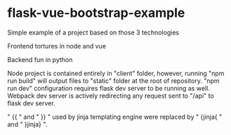 # flask-vue-bootstrap-example
Simple example of a project based on those 3 technologies

Frontend tortures in node and vue

Backend fun in python

Node project is contained entirely in "client" folder, however, running "npm run build" will output files to "static" folder at the root of repository.
"npm run dev" configuration requires flask dev server to be running as well. Webpack dev server is actively redirecting any request sent to "/api" to flask dev server.

" {{ " and " }} " used by jinja templating engine were replaced by " {jinja{ " and " }jinja} ".
